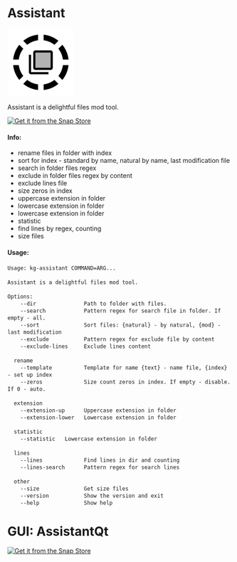 Assistant
===================

![picture](https://raw.githubusercontent.com/keygenqt/assistant/master/data/icon_preview.png)

Assistant is a delightful files mod tool.

[![Get it from the Snap Store](https://snapcraft.io/static/images/badges/en/snap-store-black.svg)](https://snapcraft.io/kg-assistant)

#### Info:

  * rename files in folder with index
  * sort for index - standard by name, natural by name, last modification file
  * search in folder files regex
  * exclude in folder files regex by content
  * exclude lines file
  * size zeros in index
  * uppercase extension in folder
  * lowercase extension in folder
  * lowercase extension in folder
  * statistic
  * find lines by regex, counting
  * size files

#### Usage:

```
Usage: kg-assistant COMMAND=ARG...

Assistant is a delightful files mod tool.

Options:
    --dir               Path to folder with files.
    --search            Pattern regex for search file in folder. If empty - all.
    --sort              Sort files: {natural} - by natural, {mod} - last modification
    --exclude           Pattern regex for exclude file by content
    --exclude-lines     Exclude lines content

  rename    
    --template          Template for name {text} - name file, {index} - set up index
    --zeros             Size count zeros in index. If empty - disable. If 0 - auto.

  extension
    --extension-up      Uppercase extension in folder
    --extension-lower   Lowercase extension in folder

  statistic
    --statistic   Lowercase extension in folder

  lines
    --lines             Find lines in dir and counting
    --lines-search      Pattern regex for search lines
    
  other
    --size              Get size files
    --version           Show the version and exit
    --help              Show help
```

GUI: AssistantQt
===================

[![Get it from the Snap Store](https://snapcraft.io/static/images/badges/en/snap-store-black.svg)](https://snapcraft.io/kg-assistantQt)